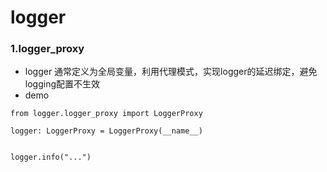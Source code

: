 # logger

### 1.logger_proxy
 - logger 通常定义为全局变量，利用代理模式，实现logger的延迟绑定，避免logging配置不生效
 - demo
 
```
from logger.logger_proxy import LoggerProxy

logger: LoggerProxy = LoggerProxy(__name__)


logger.info("...")
```
